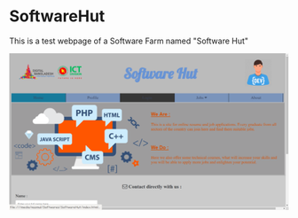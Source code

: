 # SoftwareHut

This is a test webpage of a Software Farm named "Software Hut"

<img src="https://github.com/nazmulshuvo03/SoftwareHut/blob/master/images/softwareHut1.png">
